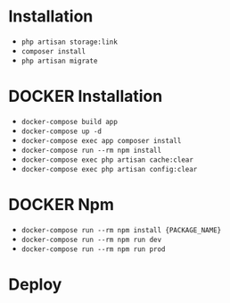 # Installation
- ```php artisan storage:link```
- ```composer install```
- ```php artisan migrate```

# DOCKER Installation
- ```docker-compose build app```
- ```docker-compose up -d```
- ```docker-compose exec app composer install```
- ```docker-compose run --rm npm install```
- ```docker-compose exec php artisan cache:clear```
- ```docker-compose exec php artisan config:clear```

# DOCKER Npm
- ```docker-compose run --rm npm install {PACKAGE_NAME}```
- ```docker-compose run --rm npm run dev```
- ```docker-compose run --rm npm run prod```

# Deploy

